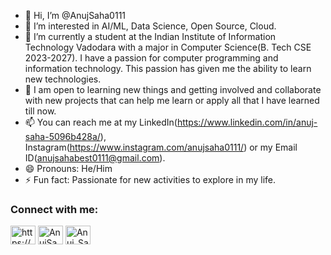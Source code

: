 - 👋 Hi, I’m @AnujSaha0111
- 👀 I’m interested in AI/ML, Data Science, Open Source, Cloud.
- 🌱 I’m currently a student at the Indian Institute of Information Technology Vadodara with a major in Computer Science(B. Tech CSE 2023-2027). I have a passion for computer programming and information technology. This passion has given me the ability to learn new technologies. 
- 💞️ I am open to learning new things and getting involved and collaborate with new projects that can help me learn or apply all that I have learned till now.
- 📫 You can reach me at my LinkedIn(https://www.linkedin.com/in/anuj-saha-5096b428a/), Instagram(https://www.instagram.com/anujsaha0111/) or my Email ID(anujsahabest0111@gmail.com).
- 😄 Pronouns: He/Him
- ⚡ Fun fact: Passionate for new activities to explore in my life.

<!---
AnujSaha0111/AnujSaha0111 is a ✨ special ✨ repository because its `README.md` (this file) appears on your GitHub profile.
You can click the Preview link to take a look at your changes.
--->
<h3 align="left">Connect with me:</h3>
<p align="left">
<a href="https://www.linkedin.com/in/anuj-saha-5096b428a/" target="blank"><img align="center" src="https://raw.githubusercontent.com/rahuldkjain/github-profile-readme-generator/master/src/images/icons/Social/linked-in-alt.svg" alt="https://www.linkedin.com/in/anuj-saha-5096b428a/" height="30" width="40" /></a>
<a href="https://www.instagram.com/anujsaha0111/" target="blank"><img align="center" src="https://raw.githubusercontent.com/rahuldkjain/github-profile-readme-generator/master/src/images/icons/Social/instagram.svg" alt="AnujSaha_0111" height="30" width="40" /></a>
<a href="https://x.com/AnujSaha0111" target="blank"><img align="center" src="https://raw.githubusercontent.com/rahuldkjain/github-profile-readme-generator/master/src/images/icons/Social/twitter.svg" alt="Anuj_Saha" height="30" width="40" /></a>
</p>
